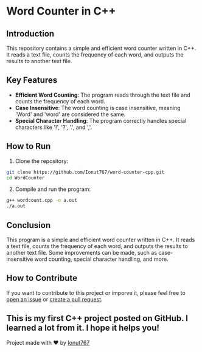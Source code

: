 # Word Counter in C++

## Introduction

This repository contains a simple and efficient word counter written in C++. It reads a text file, counts the frequency of each word, and outputs the results to another text file.

## Key Features

- **Efficient Word Counting**: The program reads through the text file and counts the frequency of each word.
- **Case Insensitive**: The word counting is case insensitive, meaning 'Word' and 'word' are considered the same.
- **Special Character Handling**: The program correctly handles special characters like '!', '?', '.', and ','.

## How to Run

1. Clone the repository:

```bash
git clone https://github.com/Ionut767/word-counter-cpp.git
cd WordCounter
```

2. Compile and run the program:

```bash
g++ wordcount.cpp -o a.out
./a.out
```

## Conclusion

This program is a simple and efficient word counter written in C++. It reads a text file, counts the frequency of each word, and outputs the results to another text file. Some improvements can be made, such as case-insensitive word counting, special character handling, and more.

## How to Contribute

If you want to contribute to this project or imporve it, please feel free to [open an issue](https://github.com/Ionut767/word-counter-cpp/issues/new) or [create a pull request](https://github.com/Ionut767/word-counter-cpp/pulls).

## This is my first C++ project posted on GitHub. I learned a lot from it. I hope it helps you!

Project made with ♥ by [Ionut767](https://github.com/Ionut767)
